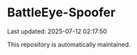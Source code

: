 # BattleEye-Spoofer

Last updated: 2025-07-12 02:17:50

This repository is automatically maintained.
